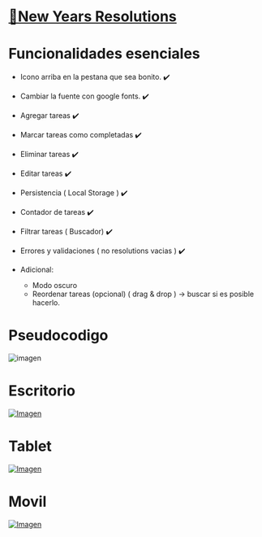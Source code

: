 # [🎊New Years Resolutions](https://davidfrontenddev.github.io/NewYearsResolutions/)

# Funcionalidades esenciales

- Icono arriba en la pestana que sea bonito. ✔️
- Cambiar la fuente con google fonts. ✔️
- Agregar tareas ✔️
- Marcar tareas como completadas ✔️
- Eliminar tareas ✔️
- Editar tareas ✔️
- Persistencia ( Local Storage ) ✔️
- Contador de tareas ✔️
- Filtrar tareas ( Buscador) ✔️
- Errores y validaciones ( no resolutions vacias ) ✔️

- Adicional:
  - Modo oscuro
  - Reordenar tareas (opcional) ( drag & drop ) -> buscar si es posible hacerlo.

# Pseudocodigo

![imagen](https://i.imgur.com/RBNOkp7.png)

# Escritorio

[![Imagen](https://i.imgur.com/5JRpfq6.png)](https://davidfrontenddev.github.io/NewYearsResolutions/)

# Tablet

[![Imagen](https://i.imgur.com/UAY3jXr.png)](https://davidfrontenddev.github.io/NewYearsResolutions/)

# Movil

[![Imagen](https://i.imgur.com/MXB4I0i.png)](https://davidfrontenddev.github.io/NewYearsResolutions/)
